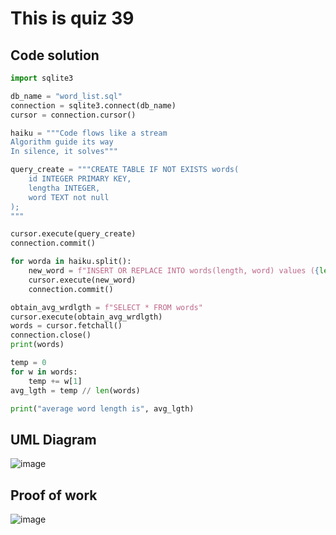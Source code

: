 # This is quiz 39
## Code solution
```.py
import sqlite3

db_name = "word_list.sql"
connection = sqlite3.connect(db_name)
cursor = connection.cursor()

haiku = """Code flows like a stream
Algorithm guide its way
In silence, it solves"""

query_create = """CREATE TABLE IF NOT EXISTS words(
    id INTEGER PRIMARY KEY,
    lengtha INTEGER,
    word TEXT not null
);
"""

cursor.execute(query_create)
connection.commit()

for worda in haiku.split():
    new_word = f"INSERT OR REPLACE INTO words(length, word) values ({len(worda)}, '{worda}');"
    cursor.execute(new_word)
    connection.commit()

obtain_avg_wrdlgth = f"SELECT * FROM words"
cursor.execute(obtain_avg_wrdlgth)
words = cursor.fetchall()
connection.close()
print(words)

temp = 0
for w in words:
    temp += w[1]
avg_lgth = temp // len(words)

print("average word length is", avg_lgth)
```

## UML Diagram
![image](https://github.com/user-attachments/assets/e558cb26-f985-4289-bc63-00b55b096a4c)

## Proof of work
![image](https://github.com/user-attachments/assets/87b6901c-58f1-46d3-a17b-294b9473ccda)

